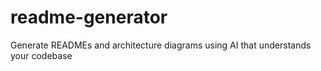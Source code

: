 # readme-generator
Generate READMEs and architecture diagrams using AI that understands your codebase
